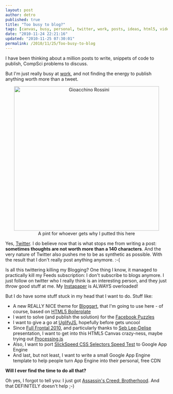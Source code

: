 ```yaml
---
layout: post
author: detro
published: true
title: "Too busy to blog?"
tags: [canvas, busy, personal, twitter, work, posts, ideas, html5, videogames, todo]
date: "2010-11-24 22:21:16"
updated: "2010-11-25 07:30:01"
permalink: /2010/11/25/Too-busy-to-blog
---
```


I have been thinking about a million posts to write, snippets of code to publish, CompSci problems to discuss.

But I'm just really busy at [work](http://www.betfair.com), and not finding the energy to publish anything worth more than a tweet.

<div class="img" style="text-align: center; margin: 10px">
<img style="width: 450px;" src="http://upload.wikimedia.org/wikipedia/commons/thumb/6/6b/GiorcesRossini1.jpg/436px-GiorcesRossini1.jpg" alt="Gioacchino Rossini" /><br />
A pint for whoever gets why I putted this here
</div>

Yes, [Twitter](http://twitter.com/detronizator). I do believe now that is what stops me from writing a post: **sometimes thoughts are not worth more than a 140 characters**. And the very nature of Twitter also pushes me to be as synthetic as possible. With the result that I don't really post anything anymore. :-(

Is all this twittering killing my Blogging? One thing I know, it managed to practically kill my Feeds subscription: I don't subscribe to blogs anymore. I just follow on twitter who I really think is an interesting person, and they just _throw_ good stuff at me. My [Instapaper](http://www.instapaper.com/) is ALWAYS overloaded!

But I do have some stuff stuck in my head that I want to do. Stuff like:

* A new REALLY NICE theme for [Bloggart](github.com/detro/bloggart), that I'm going to use here - of course, based on [HTML5 Boilerplate](http://html5boilerplate.com/)
* I want to solve (and publish the solution) for the [Facebook Puzzles](http://www.facebook.com/careers/puzzles.php)
* I want to give a go at [UglifyJS](https://github.com/mishoo/UglifyJS), hopefully before gets uncool
* Since [Full Frontal 2010](http://blog.ivandemarino.me/2010/11/15/Full-Frontal-2010---My-transcript), and particularly thanks to [Seb Lee-Delise](http://twitter.com/seb_ly) presentation, I want to get into this HTML5 Canvas crazy-ness, maybe trying out [Processing.js](http://processingjs.org/)
* Also, I want to port [SlickSpeed CSS Selectors Speed Test](https://github.com/kamicane/slickspeed/) to Google App Engine
* And last, but not least, I want to write a small Google App Engine template to help people turn App Engine into their personal, free CDN 

**Will I ever find the time to do all that?**

Oh yes, I forgot to tell you: I just got [Assassin's Creed: Brotherhood](http://assassinscreed.uk.ubi.com/brotherhood/). And that DEFINITELY doesn't help ;-)
